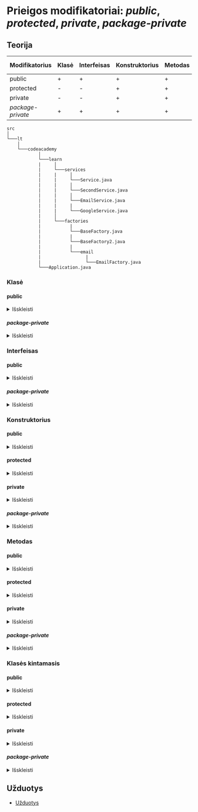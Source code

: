 # Prieigos modifikatoriai: *public*, *protected*, *private*, *package-private*

## Teorija

Modifikatorius | Klasė | Interfeisas | Konstruktorius | Metodas | Klasės kintamasis
--- | --- | --- | --- | --- | ---
public | + | + | + | + | +
protected | - | - | + | + | +
private | - | - | + | + | +
*package-private* | + | + | + | + | +

```
src
│
└───lt
    │
    └───codeacademy
            │
            └───learn
            |     │
            |     └───services
            |     |     │
            |     |     └───Service.java
            |     |     │
            |     |     └───SecondService.java
            |     |     │
            |     |     └───EmailService.java
            |     |     |
            |     |     └───GoogleService.java
            |     │
            |     └───factories
            |           |     
            |           └───BaseFactory.java
            |           |     
            |           └───BaseFactory2.java
            |           |  
            |           └───email
            |                 |
            |                 └───EmailFactory.java
            └───Application.java
```

### Klasė
#### public
<details><summary>Išskleisti</summary>
<p>

Klasė, kuri yra `public` yra prieinama iš visur, nepaisant to, kuriame pakete ji yra.
```java
package lt.codeacademy.learn.services;

public class EmailService {
}
```

Klasė `lt.codeacademy.learn.services.EmailService` yra pasiekiama:
- klasėje `lt.codeacademy.learn.services.EmailService`
- klasėje `lt.codeacademy.learn.factories.email.EmailFactory`
- klasėje `lt.codeacademy.learn.factories.email.BaseFactory`
- klasėje `lt.codeacademy.learn.factories.email.BaseFactory2`
- klasėje `lt.codeacademy.learn.services.GoogleService`
- interfeise `lt.codeacademy.learn.services.Service`
- interfeise `lt.codeacademy.learn.services.SecondService`
- klasėje `lt.codeacademy.learn.Application`
    
Pavyzdys:
```java
package lt.codeacademy.learn;

import lt.codeacademy.learn.services.EmailService;

public class Application {

    public static void main(String[] args) {
        EmailService emailService = new EmailService();
    }
}
```
</p>
</details>

#### *package-private*

<details><summary>Išskleisti</summary>
<p>

Klasė, kuri neturi prirašyto modifikatoriaus (vadinama *package-private*) yra prieinama tik tame pačiame pakete esančioms klasėms ir interfeisams.

```java
package lt.codeacademy.learn.services;

class GoogleService {
}
```

Klasė `lt.codeacademy.learn.services.GoogleService` yra pasiekiama:
- klasėje `lt.codeacademy.learn.services.GoogleService`, nes ta pati klasė
- klasėje `lt.codeacademy.learn.services.EmailService`, nes yra tame pačiame pakete
- interfeise `lt.codeacademy.learn.services.Service`, nes yra tame pačiame pakete
- interfeise `lt.codeacademy.learn.services.SecondService`, nes yra tame pačiame pakete

</p>
</details>

### Interfeisas
#### public

<details><summary>Išskleisti</summary>
<p>

Interfeisas kaip ir klasė, jei jis yra `public` tada jis yra prieinamas iš visur, nepaisant to, kuriame pakete jis yra.

```java
package lt.codeacademy.learn.services;

public interface Service {
}
```

Interfeisas `lt.codeacademy.learn.services.Service` yra pasiekiamas:
- interfeise `lt.codeacademy.learn.services.Service`
- klasėje `lt.codeacademy.learn.factories.email.EmailFactory`
- klasėje `lt.codeacademy.learn.factories.email.BaseFactory`
- klasėje `lt.codeacademy.learn.services.GoogleService`
- klasėje `lt.codeacademy.learn.services.EmailService`
- interfeise `lt.codeacademy.learn.services.SecondService`
- klasėje `lt.codeacademy.learn.Application`

</p>
</details>

#### *package-private*

<details><summary>Išskleisti</summary>
<p>


Interfeisas, kuris neturi prirašyto modifikatoriaus (vadinamas *package-private*) yra prieinamas tik tame pačiame pakete esančioms klasėms ir interfeisams.

```java
package lt.codeacademy.learn.services;

interface SecondService {
}
```

Interfeisas `lt.codeacademy.learn.services.SecondService` yra pasiekiamas:
- interfeise `lt.codeacademy.learn.services.SecondService`, nes tas pats interfeisas
- klasėje `lt.codeacademy.learn.services.EmailService`, nes yra tame pačiame pakete
- klasėje `lt.codeacademy.learn.services.GoogleService`, nes yra tame pačiame pakete
- interfeise `lt.codeacademy.learn.services.Service`, nes yra tame pačiame pakete


</p>
</details>

### Konstruktorius
#### public

<details><summary>Išskleisti</summary>
<p>


Konstruktorius, kuris yra `public` yra prieinamas iš visur, nepaisant to, kuriame pakete ji yra.

```java
package lt.codeacademy.learn.factories;

public class BaseFactory {
    public BaseFactory() {
    }
}
```

Klasės `lt.codeacademy.learn.factories.BaseFactory` konstruktorių galime pasiekti:
- klasėje `lt.codeacademy.learn.factories.email.BaseFactory`
- klasėje `lt.codeacademy.learn.factories.email.EmailFactory`
- klasėje `lt.codeacademy.learn.factories.email.BaseFactory2`
- klasėje `lt.codeacademy.learn.services.GoogleService`
- klasėje `lt.codeacademy.learn.services.EmailService`
- klasėje `lt.codeacademy.learn.Application`

Pavyzdys:
```java
package lt.codeacademy.learn;

import lt.codeacademy.learn.factories.BaseFactory;

public class Application {

    public static void main(String[] args) {
        BaseFactory baseFactory = new BaseFactory();
    }
}
```

</p>
</details>

#### protected

<details><summary>Išskleisti</summary>
<p>

Konstruktorius, kuris yra `protected` yra prieinamas tik klasėse, kurios yra tame pačiame pakete arba tą klasę paveldinčiose klasėse, kurios yra kituose paketuose.

```java
package lt.codeacademy.learn.factories;

public class BaseFactory {
    protected BaseFactory() {
    }
}
```
Šiuo atveju taip pat turime paveldėjimą:
```
+-------------+
| BaseFactory |
+------^------+
       |
       |
       |
+------+-------+
| EmailFactory |
+--------------+
```

Klasės `lt.codeacademy.learn.factories.BaseFactory` konstruktorių galime pasiekti:
- klasėje `lt.codeacademy.learn.factories.BaseFactory`, nes ta pati klasė
- klasėje `lt.codeacademy.learn.factories.email.EmailFactory` nes `EmailFactory` paveldi `BaseFactory`

Pavyzdys:
```java
package lt.codeacademy.learn.factories.email;

import lt.codeacademy.learn.factories.BaseFactory;

public class EmailFactory extends BaseFactory {
    public EmailFactory() {
        super();
    }
}
```

</p>
</details>

#### private

<details><summary>Išskleisti</summary>
<p>

Konstruktorius, kuris yra `private` yra prieinamas tik toje pačioje klasėje.

```java
package lt.codeacademy.learn.services;

public class GoogleService implements Service {

    private static GoogleService obj = null;

    private GoogleService() {
    }

    public static GoogleService objectCreationMethod(){
        if(obj == null){
            obj = new GoogleService();
        }
        return obj;
    }

}
```

Klasės `lt.codeacademy.learn.services.GoogleService` konstruktorių galime pasiekti:
- klasėje `lt.codeacademy.learn.services.GoogleService`, nes ta pati klasė

Panaudojimo pavyzdys:
```java
package lt.codeacademy.learn;

import lt.codeacademy.learn.services.GoogleService;

public class Application {

    public static void main(String[] args) {
        GoogleService googleService = GoogleService.objectCreationMethod();
    }
}
```
Šiuo atveju klasė `GoogleService` yra singleton klasė. Tai riškia, kad tokios klasės objektą galime sukurti tik vieną kartą ir visada naudoti tą patį objektą.

</p>
</details>

#### *package-private*

<details><summary>Išskleisti</summary>
<p>

Klasės konstruktorius, kuris neturi prirašyto modifikatoriaus (vadinama *package-private*) yra prieinamas tik tame pačiame pakete esančioms klasėms.

```java
package lt.codeacademy.learn.factories;

public class BaseFactory2 {
    BaseFactory2() {
    }
}
```

Klasės `lt.codeacademy.learn.factories.BaseFactory2` konstruktorių galime pasiekti:
- klasėje `lt.codeacademy.learn.factories.BaseFactory2`, nes ta pati klasė
- klasėje `lt.codeacademy.learn.factories.BaseFactory`, nes tas pats paketas

Pavyzdys:
```java
package lt.codeacademy.learn.factories;

public class BaseFactory {
    public void callOtherConstructor() {
        new BaseFactory2();
    }
}
```

</p>
</details>

### Metodas
#### public

<details><summary>Išskleisti</summary>
<p>

Metodas, kuris yra `public` yra prieinamas iš visur, nepaisant to, kuriame pakete ji yra.

```java
public class EmailService {
    public void checkConnection() {
    }
}
```

Klasės `lt.codeacademy.learn.services.EmailService` metodą `checkConnection` galime pasiekti:
- klasėje `lt.codeacademy.learn.services.EmailService`
- klasėje `lt.codeacademy.learn.factories.email.BaseFactory`
- klasėje `lt.codeacademy.learn.factories.email.EmailFactory`
- klasėje `lt.codeacademy.learn.factories.email.BaseFactory2`
- klasėje `lt.codeacademy.learn.services.GoogleService`
- klasėje `lt.codeacademy.learn.Application`

Pavyzdys
```java
package lt.codeacademy.learn;

import lt.codeacademy.learn.services.EmailService;

public class Application {

    public static void main(String[] args) {
        EmailService emailService = new EmailService();
        emailService.checkConnection();
    }
}
```

</p>
</details>

#### protected

<details><summary>Išskleisti</summary>
<p>

Metodas, kuris yra `protected` yra prieinamas tik klasėse, kurios yra tame pačiame pakete arba tą klasę paveldinčiose klasėse, kurios yra kituose paketuose.

```java
package lt.codeacademy.learn.factories;

public class BaseFactory {
    protected int getCounter() {
        return 1;
    }
}
```

Šiuo atveju taip pat turime paveldėjimą:
```
+-------------+
| BaseFactory |
+------^------+
       |
       |
       |
+------+-------+
| EmailFactory |
+--------------+
```

Klasės `lt.codeacademy.learn.factories.BaseFactory` metodą `getCounter` galime pasiekti:
- klasėje `lt.codeacademy.learn.factories.email.BaseFactory`, nes ta pati klasė
- klasėje `lt.codeacademy.learn.factories.email.BaseFactory2`, nes tas pats paketas
- klasėje `lt.codeacademy.learn.factories.email.EmailFactory`, nes klasė `EmailFactory` paveldi 'BaseFactory'

Pavyzdys:
```java
package lt.codeacademy.learn.factories.email;

import lt.codeacademy.learn.factories.BaseFactory;

public class EmailFactory extends BaseFactory {
    public EmailFactory() {
        getCounter();
    }
}
```

</p>
</details>

#### private

<details><summary>Išskleisti</summary>
<p>

Metodas, kuris yra `private` yra prieinamas tik toje pačioje klasėje.

```java
package lt.codeacademy.learn.factories;

public class BaseFactory {
    private int getCounter() {
        return 1;
    }

    public void callCounter() {
        getCounter();
    }
}
```

Klasės `lt.codeacademy.learn.factories.BaseFactory` metodą `getCounter` galime pasiekti:
- klasėje `lt.codeacademy.learn.factories.email.BaseFactory`, nes ta pati klasė

</p>
</details>

#### *package-private*

<details><summary>Išskleisti</summary>
<p>

Metodas, kuris neturi prirašyto modifikatoriaus (vadinama *package-private*) yra prieinamas tik tame pačiame pakete esančioms klasėms.

```java
package lt.codeacademy.learn.factories;

public class BaseFactory {
    int getCounter() {
        return 1;
    }
}
```

Klasės `lt.codeacademy.learn.factories.BaseFactory` metodą `getCounter` galime pasiekti:
- klasėje `lt.codeacademy.learn.factories.email.BaseFactory`, nes ta pati klasė
- klasėje `lt.codeacademy.learn.factories.email.BaseFactory2`, nes tas pats paketas

Pavyzdys:
```java
package lt.codeacademy.learn.factories;

public class BaseFactory2 {

    public void someMethod() {
        BaseFactory b = new BaseFactory();
        b.getCounter();
    }
}
```

</p>
</details>

### Klasės kintamasis
#### public

<details><summary>Išskleisti</summary>
<p>

Klasės kintamasis, kuris yra `public` yra prieinamas iš visur, nepaisant to, kuriame pakete ji yra.

```java
public class EmailService {
    public Object smtpConnection;
}
```

Klasės `lt.codeacademy.learn.services.EmailService` kintamąjį `smtpConnection` galime pasiekti:
- klasėje `lt.codeacademy.learn.services.EmailService`
- klasėje `lt.codeacademy.learn.factories.email.BaseFactory`
- klasėje `lt.codeacademy.learn.factories.email.EmailFactory`
- klasėje `lt.codeacademy.learn.factories.email.BaseFactory2`
- klasėje `lt.codeacademy.learn.services.GoogleService`
- klasėje `lt.codeacademy.learn.Application`

Pavyzdys
```java
package lt.codeacademy.learn;

import lt.codeacademy.learn.services.EmailService;

public class Application {

    public static void main(String[] args) {
        EmailService emailService = new EmailService();
        Object smtp = emailService.smtpConnection;
    }
}
```

</p>
</details>

#### protected

<details><summary>Išskleisti</summary>
<p>

Klasės kintamasis, kuris yra `protected` yra prieinamas tik klasėse, kurios yra tame pačiame pakete arba tą klasę paveldinčiose klasėse, kurios yra kituose paketuose.

```java
package lt.codeacademy.learn.factories;

public class BaseFactory {
    protected int counter;
}
```

Šiuo atveju taip pat turime paveldėjimą:
```
+-------------+
| BaseFactory |
+------^------+
       |
       |
       |
+------+-------+
| EmailFactory |
+--------------+
```

Klasės `lt.codeacademy.learn.factories.BaseFactory` kintamąjį `counter` galime pasiekti:
- klasėje `lt.codeacademy.learn.factories.email.BaseFactory`, nes ta pati klasė
- klasėje `lt.codeacademy.learn.factories.email.BaseFactory2`, nes tas pats paketas
- klasėje `lt.codeacademy.learn.factories.email.EmailFactory`, nes klasė `EmailFactory` paveldi 'BaseFactory'

Pavyzdys:
```java
package lt.codeacademy.learn.factories.email;

import lt.codeacademy.learn.factories.BaseFactory;

public class EmailFactory extends BaseFactory {
    public EmailFactory() {
        System.out.println(counter);
    }
}
```

</p>
</details>

#### private

<details><summary>Išskleisti</summary>
<p>

Klasės kintamasis, kuris yra `private` yra prieinamas tik toje pačioje klasėje.

```java
package lt.codeacademy.learn.factories;

public class BaseFactory {
    private int counter;

    public void increaseCounter() {
        counter++;
    }
}
```

Klasės `lt.codeacademy.learn.factories.BaseFactory` kintamąjį `counter` galime pasiekti:
- klasėje `lt.codeacademy.learn.factories.email.BaseFactory`, nes ta pati klasė

</p>
</details>

#### *package-private*

<details><summary>Išskleisti</summary>
<p>

Klasės kintamasis, kuris neturi prirašyto modifikatoriaus (vadinama *package-private*) yra prieinamas tik tame pačiame pakete esančioms klasėms.

```java
package lt.codeacademy.learn.factories;

public class BaseFactory {
    int counter;
}
```

Klasės `lt.codeacademy.learn.factories.BaseFactory` kintamąjį `counter` galime pasiekti:
- klasėje `lt.codeacademy.learn.factories.email.BaseFactory`, nes ta pati klasė
- klasėje `lt.codeacademy.learn.factories.email.BaseFactory2`, nes tas pats paketas

Pavyzdys:
```java
package lt.codeacademy.learn.factories;

public class BaseFactory2 {

    public void someMethod() {
        BaseFactory b = new BaseFactory();
        b.counter++;
    }
}
```

</p>
</details>

## Užduotys
- [Užduotys](exercises/readme.md)
